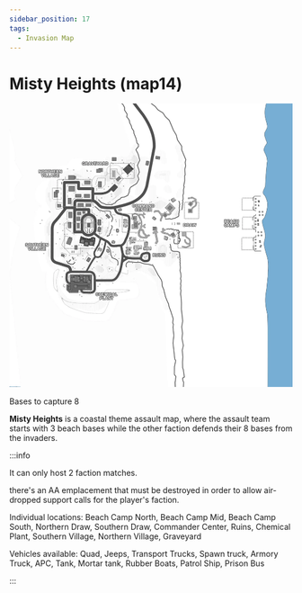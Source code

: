```yaml
---
sidebar_position: 17
tags:
  - Invasion Map
---
```

# Misty Heights (map14)

![](./img/Map14labels.webp)

Bases to capture 8

**Misty Heights** is a coastal theme assault map, where the assault team starts with 3 beach bases while the other faction defends their 8 bases from the invaders.




:::info

It can only host 2 faction matches.

there's an AA emplacement that must be destroyed in order to allow air-dropped support calls for the player's faction.

Individual locations: Beach Camp North, Beach Camp Mid, Beach Camp South, Northern Draw, Southern Draw, Commander Center, Ruins, Chemical Plant, Southern Village, Northern Village, Graveyard

Vehicles available: Quad, Jeeps, Transport Trucks, Spawn truck, Armory Truck, APC, Tank, Mortar tank, Rubber Boats, Patrol Ship, Prison Bus

:::